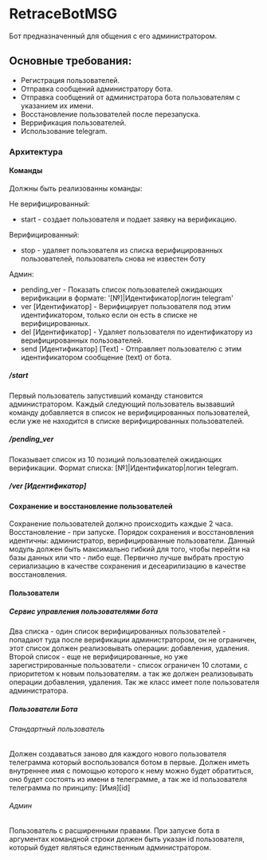 # RetraceBotMSG

Бот предназначенный для общения с его администратором.

## Основные требования:
* Регистрация пользователей.
* Отправка сообщений администратору бота.
* Отправка сообщений от администратора бота пользователям с указанием их имени.
* Восстановление пользователей после перезапуска.
* Веррификация пользователей.
* Использование telegram.

### Архитектура

#### Команды
Должны быть реализованны команды:

Не верифицированный: 
* start - создает пользователя и подает заявку на верификацию.

Верифицированный:
* stop - удаляет пользователя из списка верифицированных пользователей, пользователь снова не известен
боту

Админ:
* pending_ver - Показать список пользователей ожидающих верификации в формате: 
'[№]|Идентификатор|логин telegram' 
* ver [Идентификатор] - Верифицирует пользователя под этим идентификатором, только если он есть в списке 
не верифицированных.
* del [Идентификатор] - Удаляет пользователя по идентификатору из верифицированных пользователей.
* send [Идентификатор] [Text] - Отправляет пользователю с этим идентификатором сообщение (text)
от бота.

##### /start
Первый пользователь запустивший команду становится администратором.
Каждый следующий пользователь вызвавший команду добавляется в список не верифицированных пользователей, 
если уже не находится в списке верифицированных пользователей.

##### /pending_ver
Показывает список из 10 позиций пользователей ожидающих верификации.
Формат списка: [№]|Идентификатор|логин telegram.

##### /ver [Идентификатор]

#### Сохранение и восстановление пользователей
Сохранение пользователей должно происходить каждые 2 часа. Восстановление - при запуске.
Порядок сохранения и восстановления идентичны: администратор, верифицированные пользователи.
Данный модуль должен быть максимально гибкий для того, чтобы перейти на базы данных или что - либо еще.
Первично лучше выбрать простую сериализацию в качестве сохранения и десеарилизацию в качестве восстановления.

#### Пользователи

##### Сервис управления пользователями бота
Два списка - один список верифицированных пользователей - попадают туда после верификации администратором,
он не ограничен, этот список должен реализовывать операции: добавления, удаления.
Второй список - еще не верифицированные, но уже зарегистрированные пользователи - список ограничен 10 слотами,
с приоритетом к новым пользователям.
а так же должен реализовывать операции добавления, удаления.
Так же класс имеет поле пользователя администратора.

##### Пользователи Бота

###### Стандартный пользователь  
Должен создаваться заново для каждого нового пользователя телеграмма который воспользовался ботом в первые.
Должен иметь внутреннее имя с помощью которого к нему можно будет обратиться, оно будет состоять из имени в
телеграмме, а так же id пользователя телеграмма по принципу: [Имя][id]

###### Админ
Пользователь с расширенными правами. 
При запуске бота в аргументах командной строки должен быть указан id пользователя, который будет являться 
единственным администратором. 
